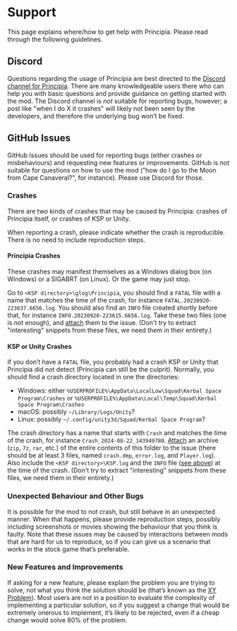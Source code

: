 # Support

This page explains where/how to get help with Principia. Please read through the
following guidelines.

## Discord

Questions regarding the usage of Principia are best directed to the [Discord
channel for
Principia](https://discord.com/channels/319857228905447436/480397772248580098).
There are many knowledgeable users there who can help you with basic questions
and provide guidance on getting started with the mod.  The Discord channel is
*not* suitable for reporting bugs, however; a post like "when I do X it crashes"
will likely not been seen by the developers, and therefore the underlying bug
won’t be fixed.

## GitHub Issues

GitHub Issues should be used for reporting bugs (either crashes or
misbehaviours) and requesting new features or improvements.  GitHub is *not*
suitable for questions on how to use the mod ("how do I go to the Moon from Cape
Canaveral?", for instance).  Please use Discord for those.

### Crashes

There are two kinds of crashes that may be caused by Principia: crashes of 
Principia itself, or crashes of KSP or Unity.

When reporting a crash, please indicate whether the crash is reproducible.
There is no need to include reproduction steps.

#### Principia Crashes

These crashes may manifest themselves as a Windows dialog box (on Windows) or a 
SIGABRT (on Linux).  Or the game may just stop.

Go to `<KSP directory>\glog\Principia`, you should find a `FATAL` file with a
name that matches the time of the crash, for instance
`FATAL.20230920-223637.6656.log`. You should also find an `INFO` file created
shortly before that, for instance `INFO.20230920-223615.6656.log`.  Take these
two files (one is not enough), and
[attach](https://docs.github.com/en/get-started/writing-on-github/working-with-advanced-formatting/attaching-files)
them to the issue.  (Don't try to extract "interesting" snippets from these
files, we need them in their entirety.)

#### KSP or Unity Crashes

If you don’t have a `FATAL` file, you probably had a crash KSP or Unity that
Principia did not detect (Principia can still be the culprit).  Normally, you
should find a crash directory located in one the directories:
* Windows: either
  `%USERPROFILE%\AppData\LocalLow\Squad\Kerbal Space Program\Crashes` or
 `%USERPROFILE%\AppData\Local\Temp\Squad\Kerbal Space Program\Crashes`
 * macOS: possibly `~/Library/Logs/Unity`?
 * Linux: possibly `~/.config/unity3d/Squad/Kerbal Space Program`?

The crash directory has a name that starts with `Crash` and matches the time of
the crash, for instance `Crash_2024-08-22_143949780`.
[Attach](https://docs.github.com/en/get-started/writing-on-github/working-with-advanced-formatting/attaching-files)
an archive (`zip`, `7z`, `rar`, etc.) of the entire contents of this folder to
the issue (there should be at least 3 files, named `crash.dmp`,
`error.log`, and `Player.log`).  Also include the `<KSP directory>\KSP.log` and
the `INFO` file ([see above](#principia-crashes)) at the time of the crash.
(Don't try to extract "interesting" snippets from these files, we need them in
their entirety.)

### Unexpected Behaviour and Other Bugs

It is possible for the mod to not crash, but still behave in an unexpected
manner.  When that happens, please provide reproduction steps, possibly
including screenshots or movies showing the behaviour that you think is faulty.
Note that these issues may be caused by interactions between mods that are hard
for us to reproduce, so if you can give us a scenario that works in the stock
game that’s preferable.

### New Features and Improvements

If asking for a new feature, please explain the problem you are trying to solve,
not what you think the solution should be (that’s known as the 
[XY Problem](https://en.wikipedia.org/wiki/XY_problem)).  Most users are not in
a position to evaluate the complexity of implementing a particular solution, so
if you suggest a change that would be extremely onerous to implement, it’s
likely to be rejected, even if a cheap change would solve 80% of the problem.